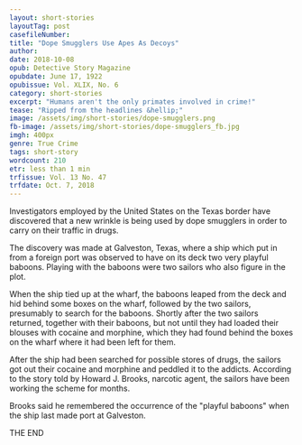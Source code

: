 ```yaml
---
layout: short-stories
layoutTag: post
casefileNumber: 
title: "Dope Smugglers Use Apes As Decoys"
author: 
date: 2018-10-08
opub: Detective Story Magazine
opubdate: June 17, 1922
opubissue: Vol. XLIX, No. 6
category: short-stories
excerpt: "Humans aren't the only primates involved in crime!"
tease: "Ripped from the headlines &hellip;"
image: /assets/img/short-stories/dope-smugglers.png
fb-image: /assets/img/short-stories/dope-smugglers_fb.jpg
imgh: 400px
genre: True Crime
tags: short-story
wordcount: 210
etr: less than 1 min
trfissue: Vol. 13 No. 47
trfdate: Oct. 7, 2018
---
```


Investigators employed by the United States on the Texas border have discovered that a new wrinkle is being used by dope smugglers in order to carry on their traffic in drugs.

The discovery was made at Galveston, Texas, where a ship which put in from a foreign port was observed to have on its deck two very playful baboons. Playing with the baboons were two sailors who also figure in the plot.

When the ship tied up at the wharf, the baboons leaped from the deck and hid behind some boxes on the wharf, followed by the two sailors, presumably to search for the baboons. Shortly after the two sailors returned, together with their baboons, but not until they had loaded their blouses with cocaine and morphine, which they had found behind the boxes on the wharf where it had been left for them.

After the ship had been searched for possible stores of drugs, the sailors got out their cocaine and morphine and peddled it to the addicts. According to the story told by Howard J. Brooks, narcotic agent, the sailors have been working the scheme for months.

Brooks said he remembered the occurrence of the "playful baboons" when the ship last made port at Galveston.

<p id="theend">THE END</p>
